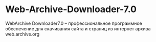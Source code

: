 # Web-Archive-Downloader-7.0
WebArchive Downloader7.0 – профессиональное программное обеспечение для скачивания сайта и страниц из интернет архива web.archive.org
